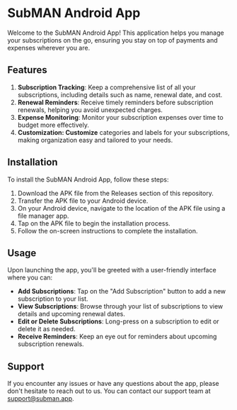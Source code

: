 # SubMAN Android App
Welcome to the SubMAN Android App! This application helps you manage your subscriptions on the go, ensuring you stay on top of payments and expenses wherever you are.

## Features
1. **Subscription Tracking**: Keep a comprehensive list of all your subscriptions, including details such as name, renewal date, and cost.
2. **Renewal Reminders**: Receive timely reminders before subscription renewals, helping you avoid unexpected charges.
3. **Expense Monitoring**: Monitor your subscription expenses over time to budget more effectively.
4. **Customization: Customize** categories and labels for your subscriptions, making organization easy and tailored to your needs.

## Installation
To install the SubMAN Android App, follow these steps:

1. Download the APK file from the Releases section of this repository.
2. Transfer the APK file to your Android device.
3. On your Android device, navigate to the location of the APK file using a file manager app.
4. Tap on the APK file to begin the installation process.
5. Follow the on-screen instructions to complete the installation.

## Usage
Upon launching the app, you'll be greeted with a user-friendly interface where you can:

 * **Add Subscriptions**: Tap on the "Add Subscription" button to add a new subscription to your list.
 * **View Subscriptions**: Browse through your list of subscriptions to view details and upcoming renewal dates.
 * **Edit or Delete Subscriptions**: Long-press on a subscription to edit or delete it as needed.
 * **Receive Reminders**: Keep an eye out for reminders about upcoming subscription renewals.

## Support
If you encounter any issues or have any questions about the app, please don't hesitate to reach out to us. You can contact our support team at support@subman.app.

